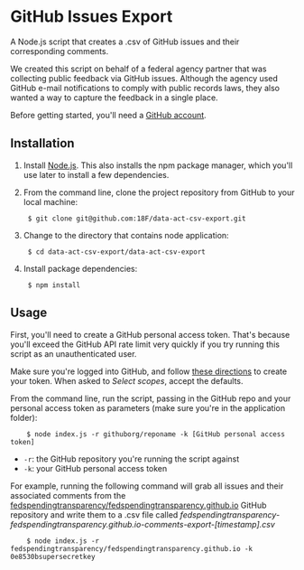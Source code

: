 # GitHub Issues Export

A Node.js script that creates a .csv of GitHub issues and their corresponding comments.

We created this script on behalf of a federal agency partner that was collecting public feedback via GitHub issues. Although the agency used GitHub e-mail notifications to comply with public records laws, they also wanted a way to capture the feedback in a single place.

Before getting started, you'll need a [GitHub account](https://github.com/join "Join GitHub").

## Installation

1. Install [Node.js](https://nodejs.org/en/download/ "download Node.js"). This also installs the npm package manager, which you'll use later to install a few dependencies.
2. From the command line, clone the project repository from GitHub to your local machine:

        $ git clone git@github.com:18F/data-act-csv-export.git

3. Change to the directory that contains node application:

        $ cd data-act-csv-export/data-act-csv-export

4. Install package dependencies:

        $ npm install

## Usage
First, you'll need to create a GitHub personal access token. That's because you'll exceed the GitHub API rate limit very quickly if you try running this script as an unauthenticated user.

Make sure you're logged into GitHub, and follow [these directions](https://help.github.com/articles/creating-an-access-token-for-command-line-use/ "Create a GitHub personal access token") to create your token. When asked to _Select scopes_, accept the defaults.

From the command line, run the script, passing in the GitHub repo and your personal access token as parameters (make sure you're in the application folder):

        $ node index.js -r githuborg/reponame -k [GitHub personal access token]


* ```-r```: the GitHub repository you're running the script against
* ```-k```: your GitHub personal access token

For example, running the following command will grab all issues and their associated comments from the [fedspendingtransparency/fedspendingtransparency.github.io](https://github.com/fedspendingtransparency/fedspendingtransparency.github.io) GitHub repository and write them to a .csv file called _fedspendingtransparency-fedspendingtransparency.github.io-comments-export-[timestamp].csv_

        $ node index.js -r fedspendingtransparency/fedspendingtransparency.github.io -k 0e8530bsupersecretkey
